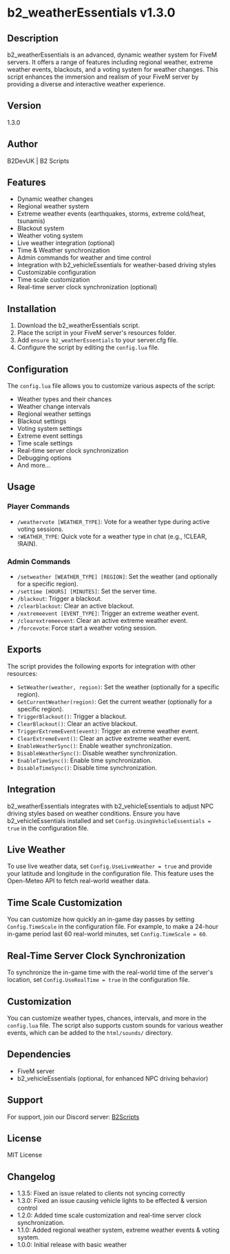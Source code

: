 # b2_weatherEssentials v1.3.0

## Description
b2_weatherEssentials is an advanced, dynamic weather system for FiveM servers. It offers a range of features including regional weather, extreme weather events, blackouts, and a voting system for weather changes. This script enhances the immersion and realism of your FiveM server by providing a diverse and interactive weather experience.

## Version
1.3.0

## Author
B2DevUK | B2 Scripts

## Features
- Dynamic weather changes
- Regional weather system
- Extreme weather events (earthquakes, storms, extreme cold/heat, tsunamis)
- Blackout system
- Weather voting system
- Live weather integration (optional)
- Time & Weather synchronization
- Admin commands for weather and time control
- Integration with b2_vehicleEssentials for weather-based driving styles
- Customizable configuration
- Time scale customization
- Real-time server clock synchronization (optional)

## Installation
1. Download the b2_weatherEssentials script.
2. Place the script in your FiveM server's resources folder.
3. Add `ensure b2_weatherEssentials` to your server.cfg file.
4. Configure the script by editing the `config.lua` file.

## Configuration
The `config.lua` file allows you to customize various aspects of the script:

- Weather types and their chances
- Weather change intervals
- Regional weather settings
- Blackout settings
- Voting system settings
- Extreme event settings
- Time scale settings
- Real-time server clock synchronization
- Debugging options
- And more...

## Usage

### Player Commands
- `/weathervote [WEATHER_TYPE]`: Vote for a weather type during active voting sessions.
- `!WEATHER_TYPE`: Quick vote for a weather type in chat (e.g., !CLEAR, !RAIN).

### Admin Commands
- `/setweather [WEATHER_TYPE] [REGION]`: Set the weather (and optionally for a specific region).
- `/settime [HOURS] [MINUTES]`: Set the server time.
- `/blackout`: Trigger a blackout.
- `/clearblackout`: Clear an active blackout.
- `/extremeevent [EVENT_TYPE]`: Trigger an extreme weather event.
- `/clearextremeevent`: Clear an active extreme weather event.
- `/forcevote`: Force start a weather voting session.

## Exports
The script provides the following exports for integration with other resources:

- `SetWeather(weather, region)`: Set the weather (optionally for a specific region).
- `GetCurrentWeather(region)`: Get the current weather (optionally for a specific region).
- `TriggerBlackout()`: Trigger a blackout.
- `ClearBlackout()`: Clear an active blackout.
- `TriggerExtremeEvent(event)`: Trigger an extreme weather event.
- `ClearExtremeEvent()`: Clear an active extreme weather event.
- `EnableWeatherSync()`: Enable weather synchronization.
- `DisableWeatherSync()`: Disable weather synchronization.
- `EnableTimeSync()`: Enable time synchronization.
- `DisableTimeSync()`: Disable time synchronization.

## Integration
b2_weatherEssentials integrates with b2_vehicleEssentials to adjust NPC driving styles based on weather conditions. Ensure you have b2_vehicleEssentials installed and set `Config.UsingVehicleEssentials = true` in the configuration file.

## Live Weather
To use live weather data, set `Config.UseLiveWeather = true` and provide your latitude and longitude in the configuration file. This feature uses the Open-Meteo API to fetch real-world weather data.

## Time Scale Customization
You can customize how quickly an in-game day passes by setting `Config.TimeScale` in the configuration file. For example, to make a 24-hour in-game period last 60 real-world minutes, set `Config.TimeScale = 60`.

## Real-Time Server Clock Synchronization
To synchronize the in-game time with the real-world time of the server's location, set `Config.UseRealTime = true` in the configuration file.

## Customization
You can customize weather types, chances, intervals, and more in the `config.lua` file. The script also supports custom sounds for various weather events, which can be added to the `html/sounds/` directory.

## Dependencies
- FiveM server
- b2_vehicleEssentials (optional, for enhanced NPC driving behavior)

## Support
For support, join our Discord server: [B2Scripts](https://discord.gg/KZRBA6H5kR)

## License
MIT License

## Changelog
- 1.3.5: Fixed an issue related to clients not syncing correctly
- 1.3.0: Fixed an issue causing vehicle lights to be effected & version control
- 1.2.0: Added time scale customization and real-time server clock synchronization.
- 1.1.0: Added regional weather system, extreme weather events & voting system.
- 1.0.0: Initial release with basic weather